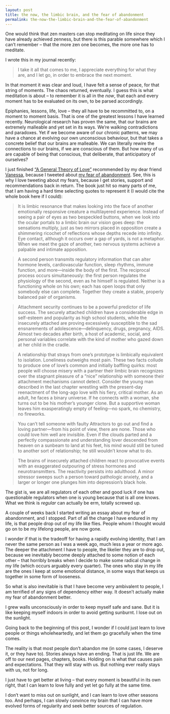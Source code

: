 ```yaml
---
layout: post
title: the now, the limbic brain, and the fear of abandonment
permalink: the-now-the-limbic-brain-and-the-fear-of-abandonment
---
```


One would think that zen masters can stop meditating on life since they have already achieved zenness, but there is this parable somewhere which I can’t remember – that the more zen one becomes, the more one has to meditate. 

I wrote this in my journal recently:

> I take it all that comes to me, I appreciate everything for what they are, and I let go, in order to embrace the next moment.

In that moment it was clear and loud, I have felt a sense of peace, for that string of moments. The chaos returned, eventually. I guess this is what meditation is about – to remember it is all in the _now_, that each and every moment has to be evaluated on its own, to be parsed accordingly. 

Epiphanies, lessons, life, love – they all have to be recommitted to, on a moment to moment basis. That is one of the greatest lessons I have learned recently. Neurological research has proven the same, that our brains are extremely malleable and yet set in its ways. We’re walking contradictions and paradoxes. Yet if we become aware of our chronic patterns, we may have a chance at evolving our own unconscious behaviour, but that takes a concrete belief that our brains are malleable. We can literally rewire the connections to our brains, if we are conscious of them. But how many of us are capable of being that conscious, that deliberate, that anticipatory of ourselves?

I just finished [“A General Theory of Love”](http://www.amazon.com/General-Theory-Love-Thomas-Lewis/dp/0375709223) recommended by my dear friend [Vanessa](https://twitter.com/mozzadrella), because I tweeted about [my fear of abandonment](https://twitter.com/wynlim/status/702397026349289472). See, this is why I love tweeting about my fears, because I get stories, support and recommendations back in return. The book just hit so many parts of me, that I am having a hard time selecting quotes to represent it (I would cite the whole book here if I could):

> It is limbic resonance that makes looking into the face of another emotionally responsive creature a multilayered experience. Instead of seeing a pair of eyes as two bespeckled buttons, when we look into the ocular portals to a limbic brain our vision goes deep: the sensations multiply, just as two mirrors placed in opposition create a shimmering ricochet of reflections whose depths recede into infinity. Eye contact, although it occurs over a gap of yards, is not a metaphor. When we meet the gaze of another, two nervous systems achieve a palpable and intimate apposition.


> A second person transmits regulatory information that can alter hormone levels, cardiovascular function, sleep rhythms, immune function, and more—inside the body of the first. The reciprocal process occurs simultaneously: the first person regulates the physiology of the second, even as he himself is regulated. Neither is a functioning whole on his own; each has open loops that only somebody else can complete. Together they create a stable, properly balanced pair of organisms.


> Attachment security continues to be a powerful predictor of life success. The securely attached children have a considerable edge in self-esteem and popularity as high school students, while the insecurely attached are proving excessively susceptible to the sad ensnarements of adolescence—delinquency, drugs, pregnancy, AIDS. Almost two decades after birth, a host of academic, social, and personal variables correlate with the kind of mother who gazed down at her child in the cradle.


> A relationship that strays from one’s prototype is limbically equivalent to isolation. Loneliness outweighs most pain. These two facts collude to produce one of love’s common and initially baffling quirks: most people will choose misery with a partner their limbic brain recognizes over the stagnant pleasure of a “nice” relationship with someone their attachment mechanisms cannot detect. Consider the young man described in the last chapter wrestling with the present-day reenactment of the long-ago love with his fiery, critical mother. As an adult, he faces a binary universe. If he connects with a woman, she turns out to be his mother’s younger clone. But a supportive woman leaves him exasperatingly empty of feeling—no spark, no chemistry, no fireworks.


> You can’t tell someone with faulty Attractors to go out and find a loving partner—from his point of view, there are none. Those who could love him well are invisible. Even if the clouds parted and a perfectly compassionate and understanding lover descended from heaven on a sunbeam to land at his feet, his mind would still be tuned to another sort of relationship; he still wouldn’t know what to do.


> The brains of insecurely attached children react to provocative events with an exaggerated outpouring of stress hormones and neurotransmitters. The reactivity persists into adulthood. A minor stressor sweeps such a person toward pathologic anxiety, and a larger or longer one plunges him into depression’s black hole.


The gist is, we are all regulators of each other and good luck if one has questionable regulators when one is young because that is all one knows. What we think is _regular_ can actually be erm, totally screwed up. 

A couple of weeks back I started writing an essay about my fear of abandonment, and I stopped. Part of all the change I have endured in my life, is that people drop out of my life like flies. People whom I thought would go on to be my lifelong people, are now gone. 

I wonder if that is the tradeoff for having a rapidly evolving identity, that I am never the same person as I was a week ago, much less a year or more ago. The deeper the attachment I have to people, the likelier they are to drop out, because we inevitably become deeply attached to some notion of each other – that horribly breaks when I decide to make some radical change in my life (which occurs arguably every quarter). The ones who stay in my life are the ones I keep at some emotional distance, in some ways that keeps us together in some form of looseness. 

So what is also inevitable is that I have become very ambivalent to people, I am terrified of any signs of dependency either way. It doesn’t actually make my fear of abandonment better. 

I grew walls unconsciously in order to keep myself safe and sane. But it is like keeping myself indoors in order to avoid getting sunburnt. I lose out on the sunlight. 

Going back to the beginning of this post, I wonder if I could just learn to love people or things wholeheartedly, and let them go gracefully when the time comes.

The reality is that most people don’t abandon me (in some cases, I deserve it, or they have to). Stories always have an ending. That is just life. We are off to our next pages, chapters, books. Holding on is what that causes pain and expectations. That they will stay with us. But nothing ever really stays with us, not for long. 

I just have to get better at living – that every moment is beautiful in its own right, that I can learn to love fully and yet let go fully at the same time. 

I don’t want to miss out on sunlight, and I can learn to love other seasons too. And perhaps, I can slowly convince my brain that I can have more evolved forms of regularity and seek better sources of regulation.
